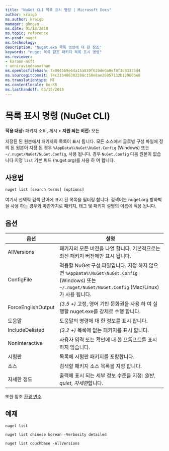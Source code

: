 ```yaml
---
title: "NuGet CLI 목록 표시 명령 | Microsoft Docs"
author: kraigb
ms.author: kraigb
manager: ghogen
ms.date: 01/18/2018
ms.topic: reference
ms.prod: nuget
ms.technology: 
description: "Nuget.exe 목록 명령에 대 한 참조"
keywords: "nuget 목록 참조 패키지 목록 표시 명령"
ms.reviewer:
- karann-msft
- unniravindranathan
ms.openlocfilehash: 7e0945b9e64a15a839f62bde0a0ef8f3d83335d4
ms.sourcegitcommit: 74c21b406302288c158e8ae26057132b12960be8
ms.translationtype: MT
ms.contentlocale: ko-KR
ms.lasthandoff: 03/15/2018
---
```

# <a name="list-command-nuget-cli"></a>목록 표시 명령 (NuGet CLI)

**적용 대상:** 패키지 소비, 게시 &bullet; **지원 되는 버전:** 모든

지정된 된 원본에서 패키지의 목록이 표시 됩니다. 모든 소스에서 글로벌 구성 파일에 정의 된 원본이 지정 된 경우 `%AppData%\NuGet\NuGet.Config` (Windows) 또는 `~/.nuget/NuGet/NuGet.Config`, 사용 됩니다. 경우 `NuGet.Config` 다음 원본이 없습니다 지정 `list` 기본 피드 (nuget.org)를 사용 하 여 합니다.

## <a name="usage"></a>사용법

```cli
nuget list [search terms] [options]
```

여기서 선택적 검색 단어에 표시 된 목록을 필터링 합니다. 검색어는 nuget.org 방화벽을 사용 하는 경우와 마찬가지로 패키지, 태그 및 패키지 설명의 이름에 적용 됩니다.

## <a name="options"></a>옵션

| 옵션 | 설명 |
| --- | --- |
| AllVersions | 패키지의 모든 버전을 나열 합니다. 기본적으로는 최신 패키지 버전에만 표시 됩니다. |
| ConfigFile | 적용할 NuGet 구성 파일입니다. 지정 하지 않으면 `%AppData%\NuGet\NuGet.Config` (Windows) 또는 `~/.nuget/NuGet/NuGet.Config` (Mac/Linux)가 사용 됩니다.|
| ForceEnglishOutput | *(3.5 +)*  고정, 영어 기반 문화권을 사용 하 여 실행할 nuget.exe를 강제로 수행 합니다. |
| 도움말 | 도움말의 명령에 대 한 정보를 표시 합니다. |
| IncludeDelisted | *(3.2 +)*  목록에 없는 패키지를 표시 합니다. |
| NonInteractive | 사용자 입력 또는 확인에 대 한 프롬프트를 표시 하지 않습니다. |
| 시험판 | 목록에 시험판 패키지를 포함합니다. |
| 소스 | 검색할 패키지 소스 목록을 지정 합니다. |
| 자세한 정도 | 출력에 표시 되는 세부 정보 수준을 지정: *일반*, *quiet*, *자세한*합니다. |

또한 참조 [환경 변수](cli-ref-environment-variables.md)

## <a name="examples"></a>예제

```cli
nuget list

nuget list chinese korean -Verbosity detailed

nuget list couchbase -AllVersions
```
